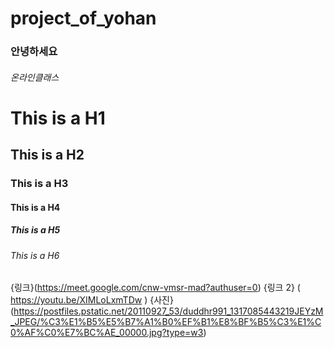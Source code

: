 # project_of_yohan
### 안녕하세요 
###### 온라인클래스
# This is a H1
## This is a H2
### This is a H3
#### This is a H4
##### This is a H5
###### This is a H6
{링크}(https://meet.google.com/cnw-vmsr-mad?authuser=0)
{링크 2} ( https://youtu.be/XIMLoLxmTDw ) 
{사진}  (https://postfiles.pstatic.net/20110927_53/duddhr991_1317085443219JEYzM_JPEG/%C3%E1%B5%E5%B7%A1%B0%EF%B1%E8%BF%B5%C3%E1%C0%AF%C0%E7%BC%AE_00000.jpg?type=w3)
